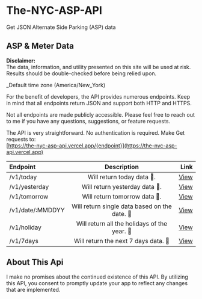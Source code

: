 # The-NYC-ASP-API
Get JSON Alternate Side Parking (ASP) data


ASP & Meter Data
----------------

**Disclaimer:**  
The data, information, and utility presented on this site will be used at risk. Results should be double-checked before being relied upon.

_Default time zone (America/New\_York)

For the benefit of developers, the API provides numerous endpoints. Keep in mind that all endpoints return JSON and support both HTTP and HTTPS.

Not all endpoints are made publicly accessible. Please feel free to reach out to me if you have any questions, suggestions, or feature requests.

The API is very straightforward. No authentication is required. Make Get requests to:  
[https://the-nyc-asp-api.vercel.app/{endpoint}](https://the-nyc-asp-api.vercel.app)

| Endpoint      | Description | Link     |
| :---        |    :----:   |          ---: |
| /v1/today      | Will return today data 📝.      | [View](https://the-nyc-asp-api.vercel.app/v1/today)   |
| /v1/yesterday   | Will return yesterday data 📝.       | [View](https://the-nyc-asp-api.vercel.app/v1/yesterday)     |
| /v1/tomorrow     | Will return tomorrow data 📝.      | [View](https://the-nyc-asp-api.vercel.app/v1/tomorrow)   |
| /v1/date/:MMDDYY   | Will return single data based on the date. 📝       | [View](https://the-nyc-asp-api.vercel.app/v1/date/12312024)     |
| /v1/holiday      | Will return all the holidays of the year. 📝       | [View](https://the-nyc-asp-api.vercel.app/v1/holiday)  |
| /v1/7days   | Will return the next 7 days data. 📝       | [View](https://the-nyc-asp-api.vercel.app/v1/7days)      |


About This Api
--------------

I make no promises about the continued existence of this API. By utilizing this API, you consent to promptly update your app to reflect any changes that are implemented.
